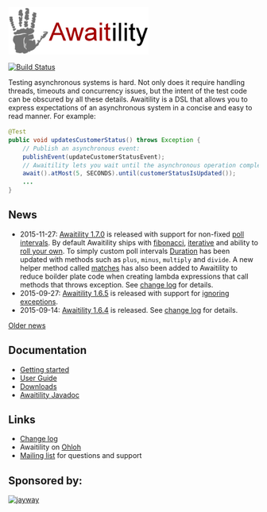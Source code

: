 ![Awaitility](resources/Awaitility_logo_red_small.png) 

[![Build Status](https://travis-ci.org/jayway/awaitility.svg)](https://travis-ci.org/jayway/awaitility)

Testing asynchronous systems is hard. Not only does it require handling threads, timeouts and concurrency issues, but the intent of the test code can be obscured by all these details. Awaitility is a DSL that allows you to express expectations of an asynchronous system in a concise and easy to read manner. For example:

```java
@Test
public void updatesCustomerStatus() throws Exception {
    // Publish an asynchronous event:
    publishEvent(updateCustomerStatusEvent);
    // Awaitility lets you wait until the asynchronous operation completes:
    await().atMost(5, SECONDS).until(customerStatusIsUpdated());
    ...
}
```

## News
* 2015-11-27: [Awaitility 1.7.0](http://dl.bintray.com/johanhaleby/generic/awaitility-1.7.0.zip) is released with support for non-fixed [poll intervals](https://github.com/jayway/awaitility/wiki/Usage#polling). By default Awaitility ships with [fibonacci](https://github.com/jayway/awaitility/wiki/Usage#fibonacci-poll-interval), [iterative](https://github.com/jayway/awaitility/wiki/Usage#iterative-poll-interval) and ability to [roll your own](https://github.com/jayway/awaitility/wiki/Usage#custom-poll-interval). To simply custom poll intervals [Duration](https://github.com/jayway/awaitility/wiki/Usage#duration) has been updated with methods such as `plus`, `minus`, `multiply` and `divide`. A new helper method called [matches](https://github.com/jayway/awaitility/wiki/Usage#example-10---checked-exceptions-in-runnable-lambda-expressions) has also been added to Awaitility to reduce boilder plate code when creating lambda expressions that call methods that throws exception. See [change log](http://github.com/jayway/awaitility/raw/master/changelog.txt) for details.
* 2015-09-27: [Awaitility 1.6.5](http://dl.bintray.com/johanhaleby/generic/awaitility-1.6.5.zip) is released with support for [ignoring exceptions](https://github.com/jayway/awaitility/wiki/Usage#example-9---ignoring-exceptions). 
* 2015-09-14: [Awaitility 1.6.4](http://dl.bintray.com/johanhaleby/generic/awaitility-1.6.4.zip) is released. See [change log](http://github.com/jayway/awaitility/raw/master/changelog.txt) for details. 

[Older news](https://github.com/jayway/awaitility/wiki/OldNews)

## Documentation

* [Getting started](https://github.com/jayway/awaitility/wiki/Getting_started)
* [User Guide](https://github.com/jayway/awaitility/wiki/Usage)
* [Downloads](https://github.com/jayway/awaitility/wiki/Downloads)
* [Awaitility Javadoc](http://www.javadoc.io/doc/com.jayway.awaitility/awaitility/1.7.0)

## Links
* [Change log](https://github.com/jayway/awaitility/raw/master/changelog.txt)
* Awaitility on [Ohloh](https://www.ohloh.net/p/awaitility)
* [Mailing list](http://groups.google.com/group/awaitility) for questions and support

## Sponsored by:

[![jayway](http://www.arctiquator.com/oppenkallkod/assets/images/jayway_logo.png)](http://www.jayway.com)
